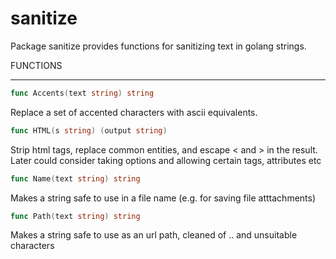 sanitize
========

Package sanitize provides functions for sanitizing text in golang strings.

FUNCTIONS
___

```go
func Accents(text string) string
```

Replace a set of accented characters with ascii equivalents.

```go
func HTML(s string) (output string)
```

Strip html tags, replace common entities, and escape < and > in the result. Later could consider taking options and allowing certain tags, attributes etc

```go
func Name(text string) string
```

Makes a string safe to use in a file name (e.g. for saving file atttachments)

```go
func Path(text string) string
```

Makes a string safe to use as an url path, cleaned of .. and unsuitable characters

